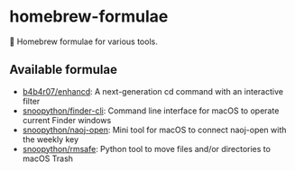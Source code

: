 # homebrew-formulae

:beer: Homebrew formulae for various tools.

## Available formulae

+ [b4b4r07/enhancd](https://github.com/b4b4r07/enhancd): A next-generation cd command with an interactive filter
+ [snoopython/finder-cli](https://github.com/snoopython/finder-cli): Command line interface for macOS to operate current Finder windows
+ [snoopython/naoj-open](https://github.com/snoopython/naoj-open): Mini tool for macOS to connect naoj-open with the weekly key
+ [snoopython/rmsafe](https://github.com/snoopython/rmsafe): Python tool to move files and/or directories to macOS Trash
